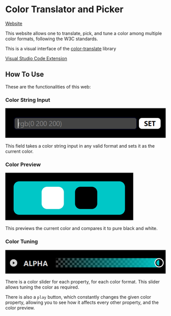 # Color Translator and Picker

[Website](https://jeronimoek.github.io/color-translate-web/)

This website allows one to translate, pick, and tune a color among multiple color formats, following the W3C standards.

This is a visual interface of the [color-translate](https://github.com/jeronimoek/color-translate) library

[Visual Studio Code Extension](https://github.com/jeronimoek/color-picker-universal)

## How To Use

These are the functionalities of this web:

### Color String Input

![ColorStringInput](assets/color-string-input.png)

This field takes a color string input in any valid format and sets it as the current color.

### Color Preview

![ColorPreview](assets/color-preview.png)

This previews the current color and compares it to pure black and white.

### Color Tuning

![ColorTuning](assets/color-tuning.png)

There is a color slider for each property, for each color format.
This slider allows tuning the color as required.

There is also a `play` button, which constantly changes the given color property, allowing you to see how it affects every other property, and the color preview.
